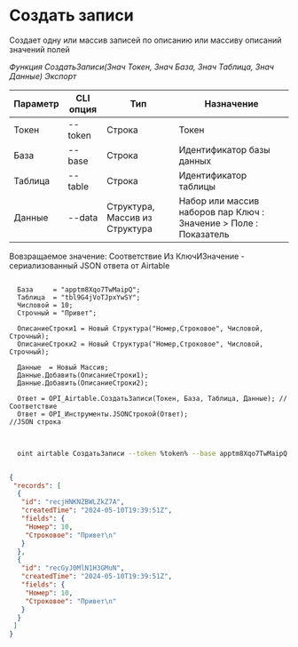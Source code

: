 ﻿---
sidebar_position: 3
---

# Создать записи
 Создает одну или массив записей по описанию или массиву описаний значений полей


*Функция СоздатьЗаписи(Знач Токен, Знач База, Знач Таблица, Знач Данные) Экспорт*

  | Параметр | CLI опция | Тип | Назначение |
  |-|-|-|-|
  | Токен | --token | Строка | Токен |
  | База | --base | Строка | Идентификатор базы данных |
  | Таблица | --table | Строка | Идентификатор таблицы |
  | Данные | --data | Структура, Массив из Структура | Набор или массив наборов пар Ключ : Значение > Поле : Показатель |

  
  Вовзращаемое значение:   Соответствие Из КлючИЗначение - сериализованный JSON ответа от Airtable

```bsl title="Пример кода"
	
  База     = "apptm8Xqo7TwMaipQ";
  Таблица  = "tbl9G4jVoTJpxYwSY";
  Числовой = 10;
  Строчный = "Привет";

  ОписаниеСтроки1 = Новый Структура("Номер,Строковое", Числовой, Строчный);
  ОписаниеСтроки2 = Новый Структура("Номер,Строковое", Числовой, Строчный);
    
  Данные  = Новый Массив;
  Данные.Добавить(ОписаниеСтроки1);
  Данные.Добавить(ОписаниеСтроки2);

  Ответ = OPI_Airtable.СоздатьЗаписи(Токен, База, Таблица, Данные); //Соответствие
  Ответ = OPI_Инструменты.JSONСтрокой(Ответ);                       //JSON строка
	
```

```sh title="Пример команд CLI"
    
  oint airtable СоздатьЗаписи --token %token% --base apptm8Xqo7TwMaipQ --table tbl9G4jVoTJpxYwSY --data ./data.json

```


```json title="Результат"

{
 "records": [
  {
   "id": "recjHNKNZBWLZkZ7A",
   "createdTime": "2024-05-10T19:39:51Z",
   "fields": {
    "Номер": 10,
    "Строковое": "Привет\n"
   }
  },
  {
   "id": "recGyJ0MlN1H3GMuN",
   "createdTime": "2024-05-10T19:39:51Z",
   "fields": {
    "Номер": 10,
    "Строковое": "Привет\n"
   }
  }
 ]
}

```

